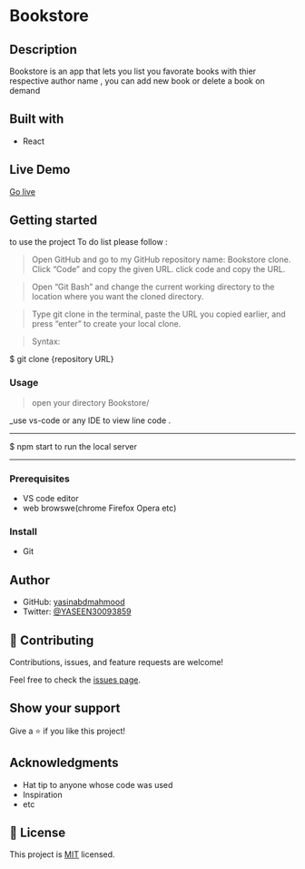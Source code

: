# Bookstore


## Description

Bookstore is an app that lets you list you favorate books with thier respective author name , you can add new book or delete a book on demand

## Built with

* React


## Live Demo 

[Go live](https://bookstore-yaseen.netlify.app/)



## Getting started 

to use the project To do list please follow :

> Open GitHub and go to my GitHub repository name: Bookstore clone.
> Click “Code” and copy the given URL.
> click code and copy the URL.



> Open “Git Bash” and change the current working directory to the location where you want the cloned directory.

> Type git clone in the terminal, paste the URL you copied earlier, and press “enter” to create your local clone.

> Syntax:

$ git clone {repository URL}

### Usage

> open your directory Bookstore/

\_use vs-code or any IDE to view line code .

---

$ npm start to run the local server

---




### Prerequisites
* VS code editor
* web browswe(chrome Firefox Opera etc)

### Install
* Git 



## Author
* GitHub: [yasinabdmahmood](https://github.com/yasinabdmahmood)
* Twitter: [@YASEEN30093859](https://twitter.com/yasenabd7)



## 🤝 Contributing

Contributions, issues, and feature requests are welcome!

Feel free to check the [issues page](../../issues/).

## Show your support

Give a ⭐️ if you like this project!

## Acknowledgments

- Hat tip to anyone whose code was used
- Inspiration
- etc

## 📝 License

This project is [MIT](./MIT.md) licensed.
